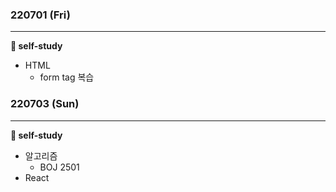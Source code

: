 ### 220701 (Fri)

---

**📒 self-study**

- HTML
  - form tag 복습



### 220703 (Sun)

---

**📒 self-study**

- 알고리즘
  - BOJ 2501
- React
